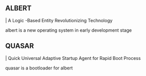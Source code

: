 ## ALBERT
| A Logic -Based Entity Revolutionizing Technology

albert is a new operating system in early development stage

## QUASAR

| Quick Universal Adaptive Startup Agent for Rapid Boot Process

quasar is a bootloader for albert